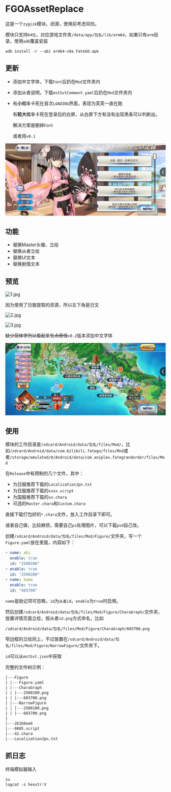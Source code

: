 # FGOAssetReplace

这是一个`zygisk`模块，闭源，使用前考虑风险。

模块只支持`64位`，对应游戏文件夹`/data/app/包名/lib/arm64`，如果只有`arm`目录，使用`adb`覆盖安装

```shell
adb install -r --abi arm64-v8a FateGO.apk
```

## 更新
- 添加中文字体，下载`Font`后扔在`Mod`文件夹内

- 添加从者说明，下载`mstSvtComment.yaml`后扔在`Mod`文件夹内

- 有**小**概率卡死在首次`LOADING`界面，表现为芙芙一直在跑

  有**较大**概率卡死在登录后的白屏，从白屏下方有没有出现黑条可以判断出。

  解决方案是删掉`Font`

  或者用`v0.1`

![5.jpg](https://github.com/hexstr/FGOAssetsModifyTool/blob/module/imgs/5.jpg?raw=true)

## 功能

- 替换Master头像、立绘
- 替换从者立绘
- 替换UI文本
- 替换剧情文本

## 预览
![1.jpg](https://github.com/hexstr/FGOAssetsModifyTool/blob/module/imgs/1.jpg?raw=true)

因为使用了日服提取的资源，所以左下角是日文

![2.jpg](https://github.com/hexstr/FGOAssetsModifyTool/blob/module/imgs/2.jpg?raw=true)


![3.jpg](https://github.com/hexstr/FGOAssetsModifyTool/blob/module/imgs/3.jpg?raw=true)

~~缺少简体字所以看起来有点奇怪~~`v0.2`版本添加中文字体

![4.jpg](https://github.com/hexstr/FGOAssetsModifyTool/blob/module/imgs/4.jpg?raw=true)

## 使用
模块的工作目录是`/sdcard/Android/data/包名/files/Mod/`，比如`/sdcard/Android/data/com.bilibili.fatego/files/Mod`或者`/storage/emulated/0/Android/data/com.aniplex.fategrandorder/files/Mod`

在`Release`中有预制的几个文件，其中：
- 为日服推荐下载的`LocalizationJpn.txt`
- 为日服推荐下载的`xxxx.script`
- 为国服推荐下载的`xx.chara`
- 可选的`Master.chara`和`Custom.chara`

直接下载打包好的`*.chara`文件，放入工作目录下即可。

或者自己做，比较麻烦，需要自己`ps`处理图片，可以下载`psd`自己改。

创建`/sdcard/Android/data/包名/files/Mod/Figure/`文件夹，写一个`Figure.yaml`放在里面，内容如下：

```yaml
- name: abi
  enable: true
  id: "2500100"
- enable: true
  id: "2500200"
- name: kama
  enable: true
  id: "603700"
```

`name`是助记项可忽略，`id`为`从者id`，`enable`为`true`时启用。

然后创建`/sdcard/Android/data/包名/files/Mod/Figure/CharaGraph/`文件夹，放置详情页面立绘，按从者`id.png`方式命名，比如

`/sdcard/Android/data/包名/files/Mod/Figure/CharaGraph/603700.png`

窄边框的立绘同上，不过放置在`/sdcard/Android/data/包名/files/Mod/Figure/NarrowFigure/`文件夹下。

`id`可以从`mstSvt.json`中获取

完整的文件树示例：

```shell
|---Figure
| |---Figure.yaml
| |---CharaGraph
| | |---2500100.png
| | |---603700.png
| |---NarrowFigure
| | |---2500100.png
| | |---603700.png
|
|---2b1b0ee6
|---0805.script
|---42.chara
|---LocalizationJpn.txt
```

## 抓日志

终端模拟器输入

```shell
su
logcat -s hexstr:V
```

